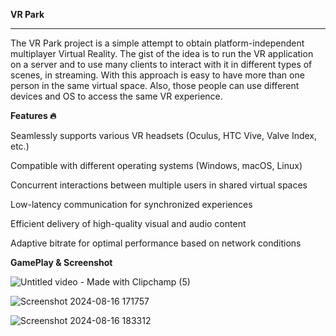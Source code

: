 **VR Park**
_______________________________________________________________________________________________________
The VR Park project is a simple attempt to obtain platform-independent multiplayer Virtual Reality.
The gist of the idea is to run the VR application on a server and to use many clients to interact with it in different types of scenes, in streaming. With this approach is easy to have more than one person in the same virtual space. Also, those people can use different devices and OS to access the same VR experience.

**Features 🔥**

Seamlessly supports various VR headsets (Oculus, HTC Vive, Valve Index, etc.)

Compatible with different operating systems (Windows, macOS, Linux)

Concurrent interactions between multiple users in shared virtual spaces

Low-latency communication for synchronized experiences

Efficient delivery of high-quality visual and audio content

Adaptive bitrate for optimal performance based on network conditions

**GamePlay & Screenshot**

![Untitled video - Made with Clipchamp (5)](https://github.com/user-attachments/assets/1700c290-cab9-4a6e-a59e-e9fdeceb3fc9)

![Screenshot 2024-08-16 171757](https://github.com/user-attachments/assets/4d6eb15a-9b33-4bd0-8460-7b73c5d2b761)

![Screenshot 2024-08-16 183312](https://github.com/user-attachments/assets/13d3bdf0-ce09-46d7-be31-6f5eeafff0e1)
